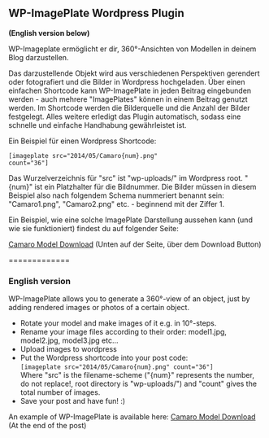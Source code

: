 ## WP-ImagePlate Wordpress Plugin

**(English version below)**

WP-Imageplate ermöglicht er dir, 360°-Ansichten von Modellen in deinem Blog darzustellen. 

Das darzustellende Objekt wird aus verschiedenen Perspektiven gerendert oder fotografiert und die Bilder in Wordpress hochgeladen. Über einen einfachen Shortcode kann 
WP-ImagePlate in jeden Beitrag eingebunden werden - auch mehrere "ImagePlates" können in einem Beitrag genutzt werden. Im Shortcode werden die Bilderquelle und die Anzahl der Bilder festgelegt. Alles weitere erledigt das Plugin automatisch, sodass eine schnelle und einfache Handhabung gewährleistet ist.

Ein Beispiel für einen Wordpress Shortcode:

<code>[imageplate src="2014/05/Camaro{num}.png" count="36"]</code>

Das Wurzelverzeichnis für "src" ist "wp-uploads/" im Wordpress root. "{num}" ist ein Platzhalter für die Bildnummer. Die Bilder müssen in diesem Beispiel also nach folgendem Schema
nummeriert benannt sein: "Camaro1.png", "Camaro2.png" etc. - beginnend mit der Ziffer 1.

Ein Beispiel, wie eine solche ImagePlate Darstellung aussehen kann (und wie sie funktioniert) findest du auf folgender Seite:

[Camaro Model Download](https://matthias-leister.de/projekte/chevrolet-camaro-kostenloser-download/) (Unten auf der Seite, über dem Download Button)

=============

### English version

WP-ImagePlate allows you to generate a 360°-view of an object, just by adding rendered images or photos of a certain object. 

* Rotate your model and make images of it e.g. in 10°-steps. 
* Rename your image files according to their order: model1.jpg, model2.jpg, model3.jpg etc...
* Upload images to wordpress
* Put the Wordpress shortcode into your post code: <br/><code>[imageplate src="2014/05/Camaro{num}.png" count="36"]</code> <br> Where "src" is the filename-scheme ("{num}" represents the number, do not replace!, root directory is "wp-uploads/") and "count" gives the total number of images.
* Save your post and have fun! :)

An example of WP-ImagePlate is available here: [Camaro Model Download](https://matthias-leister.de/projekte/chevrolet-camaro-kostenloser-download/) (At the end of the post)

 


